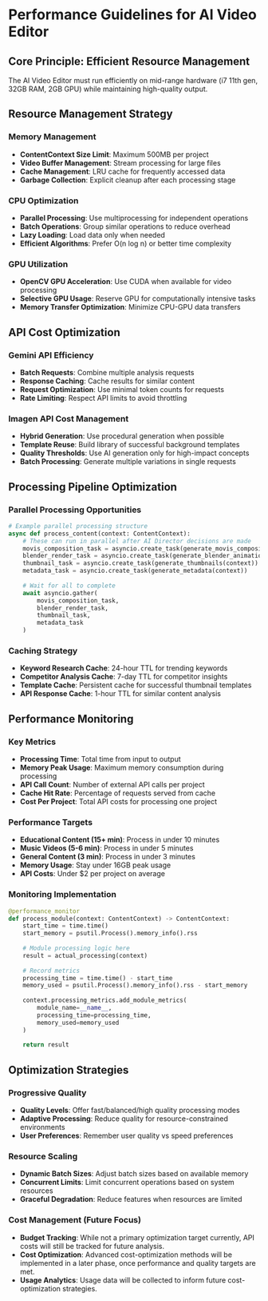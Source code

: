 # Performance Guidelines for AI Video Editor

## Core Principle: Efficient Resource Management

The AI Video Editor must run efficiently on mid-range hardware (i7 11th gen, 32GB RAM, 2GB GPU) while maintaining high-quality output.

## Resource Management Strategy

### Memory Management
- **ContentContext Size Limit**: Maximum 500MB per project
- **Video Buffer Management**: Stream processing for large files
- **Cache Management**: LRU cache for frequently accessed data
- **Garbage Collection**: Explicit cleanup after each processing stage

### CPU Optimization
- **Parallel Processing**: Use multiprocessing for independent operations
- **Batch Operations**: Group similar operations to reduce overhead
- **Lazy Loading**: Load data only when needed
- **Efficient Algorithms**: Prefer O(n log n) or better time complexity

### GPU Utilization
- **OpenCV GPU Acceleration**: Use CUDA when available for video processing
- **Selective GPU Usage**: Reserve GPU for computationally intensive tasks
- **Memory Transfer Optimization**: Minimize CPU-GPU data transfers

## API Cost Optimization

### Gemini API Efficiency
- **Batch Requests**: Combine multiple analysis requests
- **Response Caching**: Cache results for similar content
- **Request Optimization**: Use minimal token counts for requests
- **Rate Limiting**: Respect API limits to avoid throttling

### Imagen API Cost Management
- **Hybrid Generation**: Use procedural generation when possible
- **Template Reuse**: Build library of successful background templates
- **Quality Thresholds**: Use AI generation only for high-impact concepts
- **Batch Processing**: Generate multiple variations in single requests

## Processing Pipeline Optimization

### Parallel Processing Opportunities
```python
# Example parallel processing structure
async def process_content(context: ContentContext):
    # These can run in parallel after AI Director decisions are made
    movis_composition_task = asyncio.create_task(generate_movis_composition(context))
    blender_render_task = asyncio.create_task(generate_blender_animations(context))
    thumbnail_task = asyncio.create_task(generate_thumbnails(context))
    metadata_task = asyncio.create_task(generate_metadata(context))
    
    # Wait for all to complete
    await asyncio.gather(
        movis_composition_task, 
        blender_render_task, 
        thumbnail_task, 
        metadata_task
    )
```

### Caching Strategy
- **Keyword Research Cache**: 24-hour TTL for trending keywords
- **Competitor Analysis Cache**: 7-day TTL for competitor insights
- **Template Cache**: Persistent cache for successful thumbnail templates
- **API Response Cache**: 1-hour TTL for similar content analysis

## Performance Monitoring

### Key Metrics
- **Processing Time**: Total time from input to output
- **Memory Peak Usage**: Maximum memory consumption during processing
- **API Call Count**: Number of external API calls per project
- **Cache Hit Rate**: Percentage of requests served from cache
- **Cost Per Project**: Total API costs for processing one project

### Performance Targets
- **Educational Content (15+ min)**: Process in under 10 minutes
- **Music Videos (5-6 min)**: Process in under 5 minutes
- **General Content (3 min)**: Process in under 3 minutes
- **Memory Usage**: Stay under 16GB peak usage
- **API Costs**: Under $2 per project on average

### Monitoring Implementation
```python
@performance_monitor
def process_module(context: ContentContext) -> ContentContext:
    start_time = time.time()
    start_memory = psutil.Process().memory_info().rss
    
    # Module processing logic here
    result = actual_processing(context)
    
    # Record metrics
    processing_time = time.time() - start_time
    memory_used = psutil.Process().memory_info().rss - start_memory
    
    context.processing_metrics.add_module_metrics(
        module_name=__name__,
        processing_time=processing_time,
        memory_used=memory_used
    )
    
    return result
```

## Optimization Strategies

### Progressive Quality
- **Quality Levels**: Offer fast/balanced/high quality processing modes
- **Adaptive Processing**: Reduce quality for resource-constrained environments
- **User Preferences**: Remember user quality vs speed preferences

### Resource Scaling
- **Dynamic Batch Sizes**: Adjust batch sizes based on available memory
- **Concurrent Limits**: Limit concurrent operations based on system resources
- **Graceful Degradation**: Reduce features when resources are limited

### Cost Management (Future Focus)
- **Budget Tracking**: While not a primary optimization target currently, API costs will still be tracked for future analysis.
- **Cost Optimization**: Advanced cost-optimization methods will be implemented in a later phase, once performance and quality targets are met.
- **Usage Analytics**: Usage data will be collected to inform future cost-optimization strategies.